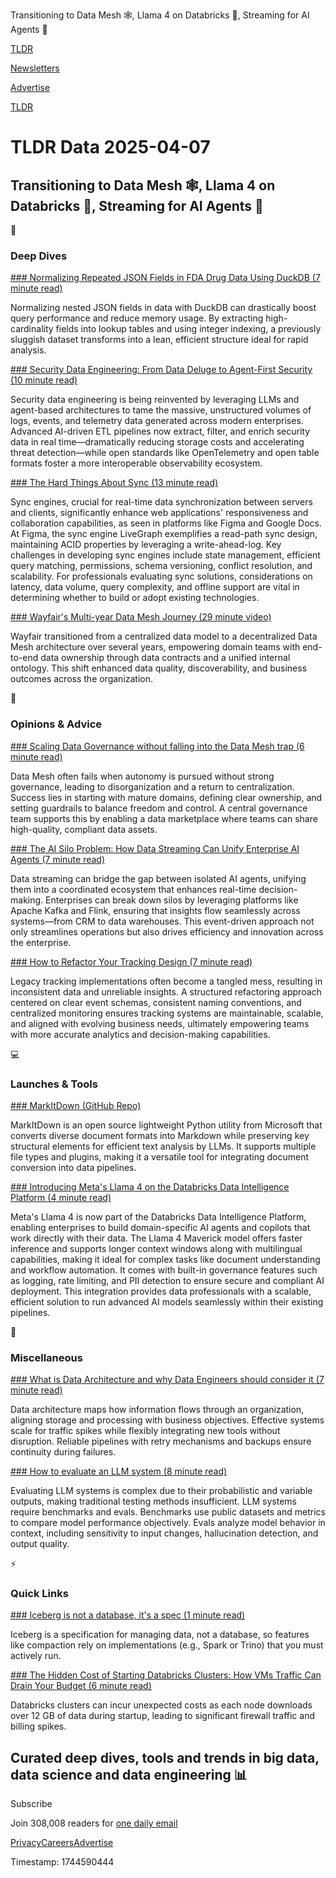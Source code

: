 Transitioning to Data Mesh 🕸️, Llama 4 on Databricks 🦙, Streaming for AI Agents 🔄

[TLDR](/)

[Newsletters](/newsletters)

[Advertise](https://advertise.tldr.tech/)

[TLDR](/)

# TLDR Data 2025-04-07

## Transitioning to Data Mesh 🕸️, Llama 4 on Databricks 🦙, Streaming for AI Agents 🔄

📱

### Deep Dives

[### Normalizing Repeated JSON Fields in FDA Drug Data Using DuckDB (7 minute read)](https://justni.com/2025/04/02/normalizing-repeated-json-fields-from-fda-drug-data-using-duckdb/?utm_source=tldrdata)

Normalizing nested JSON fields in data with DuckDB can drastically boost query performance and reduce memory usage. By extracting high-cardinality fields into lookup tables and using integer indexing, a previously sluggish dataset transforms into a lean, efficient structure ideal for rapid analysis.

[### Security Data Engineering: From Data Deluge to Agent-First Security (10 minute read)](https://www.datagravity.dev/p/security-data-engineering-and-etl?utm_source=tldrdata)

Security data engineering is being reinvented by leveraging LLMs and agent-based architectures to tame the massive, unstructured volumes of logs, events, and telemetry data generated across modern enterprises. Advanced AI-driven ETL pipelines now extract, filter, and enrich security data in real time—dramatically reducing storage costs and accelerating threat detection—while open standards like OpenTelemetry and open table formats foster a more interoperable observability ecosystem.

[### The Hard Things About Sync (13 minute read)](https://expertofobsolescence.substack.com/p/the-hard-things-about-sync?utm_source=tldrdata)

Sync engines, crucial for real-time data synchronization between servers and clients, significantly enhance web applications' responsiveness and collaboration capabilities, as seen in platforms like Figma and Google Docs. At Figma, the sync engine LiveGraph exemplifies a read-path sync design, maintaining ACID properties by leveraging a write-ahead-log. Key challenges in developing sync engines include state management, efficient query matching, permissions, schema versioning, conflict resolution, and scalability. For professionals evaluating sync solutions, considerations on latency, data volume, query complexity, and offline support are vital in determining whether to build or adopt existing technologies.

[### Wayfair's Multi-year Data Mesh Journey (29 minute video)](https://www.youtube.com/watch?v=fVAQLDbYCMg&amp;utm_source=tldrdata)

Wayfair transitioned from a centralized data model to a decentralized Data Mesh architecture over several years, empowering domain teams with end-to-end data ownership through data contracts and a unified internal ontology. This shift enhanced data quality, discoverability, and business outcomes across the organization.

🚀

### Opinions & Advice

[### Scaling Data Governance without falling into the Data Mesh trap (6 minute read)](https://charlotteledoux.substack.com/p/scaling-data-governance-without-falling?utm_source=tldrdata)

Data Mesh often fails when autonomy is pursued without strong governance, leading to disorganization and a return to centralization. Success lies in starting with mature domains, defining clear ownership, and setting guardrails to balance freedom and control. A central governance team supports this by enabling a data marketplace where teams can share high-quality, compliant data assets.

[### The AI Silo Problem: How Data Streaming Can Unify Enterprise AI Agents (7 minute read)](https://www.confluent.io/blog/unify-enterprise-ai-agents/?utm_source=tldrdata)

Data streaming can bridge the gap between isolated AI agents, unifying them into a coordinated ecosystem that enhances real-time decision-making. Enterprises can break down silos by leveraging platforms like Apache Kafka and Flink, ensuring that insights flow seamlessly across systems—from CRM to data warehouses. This event-driven approach not only streamlines operations but also drives efficiency and innovation across the enterprise.

[### How to Refactor Your Tracking Design (7 minute read)](https://timodechau.com/how-to-refactor-your-tracking-design/?utm_source=tldrdata)

Legacy tracking implementations often become a tangled mess, resulting in inconsistent data and unreliable insights. A structured refactoring approach centered on clear event schemas, consistent naming conventions, and centralized monitoring ensures tracking systems are maintainable, scalable, and aligned with evolving business needs, ultimately empowering teams with more accurate analytics and decision-making capabilities.

💻

### Launches & Tools

[### MarkItDown (GitHub Repo)](https://github.com/microsoft/markitdown?utm_source=tldrdata)

MarkItDown is an open source lightweight Python utility from Microsoft that converts diverse document formats into Markdown while preserving key structural elements for efficient text analysis by LLMs. It supports multiple file types and plugins, making it a versatile tool for integrating document conversion into data pipelines.

[### Introducing Meta's Llama 4 on the Databricks Data Intelligence Platform (4 minute read)](https://www.databricks.com/blog/introducing-metas-llama-4-databricks-data-intelligence-platform?utm_source=tldrdata)

Meta's Llama 4 is now part of the Databricks Data Intelligence Platform, enabling enterprises to build domain-specific AI agents and copilots that work directly with their data. The Llama 4 Maverick model offers faster inference and supports longer context windows along with multilingual capabilities, making it ideal for complex tasks like document understanding and workflow automation. It comes with built-in governance features such as logging, rate limiting, and PII detection to ensure secure and compliant AI deployment. This integration provides data professionals with a scalable, efficient solution to run advanced AI models seamlessly within their existing pipelines.

🎁

### Miscellaneous

[### What is Data Architecture and why Data Engineers should consider it (7 minute read)](https://pipeline2insights.substack.com/p/what-is-data-architecture-and-why-data-engineer-should-consider-it?utm_source=tldrdata)

Data architecture maps how information flows through an organization, aligning storage and processing with business objectives. Effective systems scale for traffic spikes while flexibly integrating new tools without disruption. Reliable pipelines with retry mechanisms and backups ensure continuity during failures.

[### How to evaluate an LLM system (8 minute read)](https://www.thoughtworks.com/insights/blog/generative-ai/how-to-evaluate-an-LLM-system?utm_source=tldrdata)

Evaluating LLM systems is complex due to their probabilistic and variable outputs, making traditional testing methods insufficient. LLM systems require benchmarks and evals. Benchmarks use public datasets and metrics to compare model performance objectively. Evals analyze model behavior in context, including sensitivity to input changes, hallucination detection, and output quality.

⚡️

### Quick Links

[### Iceberg is not a database, it's a spec (1 minute read)](https://www.linkedin.com/posts/yossi-reitblat_dataengineering-apacheiceberg-datalakehouse-activity-7312449572725829632-Wzzh?utm_source=tldrdata)

Iceberg is a specification for managing data, not a database, so features like compaction rely on implementations (e.g., Spark or Trino) that you must actively run.

[### The Hidden Cost of Starting Databricks Clusters: How VMs Traffic Can Drain Your Budget (6 minute read)](https://azure.pawlikowski.pro/2025/04/05/the-hidden-cost-of-starting-databricks-clusters-how-vms-traffic-can-drain-your-budget/?utm_source=tldrdata)

Databricks clusters can incur unexpected costs as each node downloads over 12 GB of data during startup, leading to significant firewall traffic and billing spikes.

## Curated deep dives, tools and trends in big data, data science and data engineering 📊

Subscribe

Join 308,008 readers for [one daily email](/api/latest/data)

[Privacy](/privacy)[Careers](https://jobs.ashbyhq.com/tldr.tech)[Advertise](/data/advertise)

Timestamp: 1744590444
